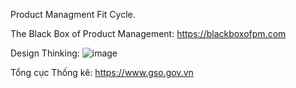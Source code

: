 Product Managment Fit Cycle.

The Black Box of Product Management:
https://blackboxofpm.com

 Design Thinking:
 ![image](https://user-images.githubusercontent.com/10974517/64533243-42482180-d33d-11e9-8b84-aec4e0057728.png)


Tổng cục Thống kê: https://www.gso.gov.vn
